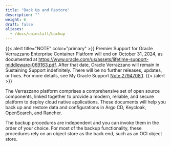 ```yaml
---
title: "Back Up and Restore"
description: ""
weight: 6
draft: false
aliases:
  - /docs/uninstall/backup
---
```


{{< alert title="NOTE" color="primary" >}}
Premier Support for Oracle Verrazzano Enterprise Container Platform will end on October 31, 2024, as documented at https://www.oracle.com/us/assets/lifetime-support-middleware-069163.pdf. After that date, Oracle Verrazzano will remain in Sustaining Support indefinitely. There will be no further releases, updates, or fixes.
For more details, see My Oracle Support [Note 2794708.1](https://support.oracle.com/epmos/faces/DocumentDisplay?_afrLoop=33881630232591&id=2794708.1).
{{< /alert >}}

The Verrazzano platform comprises a comprehensive set of open source components, linked together to provide a modern, reliable, and secure platform to deploy cloud native applications.
These documents will help you back up and restore data and configurations in Argo CD, Keycloak, OpenSearch, and Rancher.

The backup procedures are independent and you can invoke them in the order of your choice. For most of the backup functionality, these procedures rely on an object store as the back end, such as an OCI object store.
